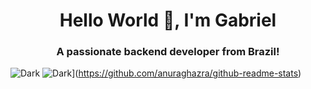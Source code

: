 <h1 align="center">Hello World 👋, I'm Gabriel</h1>
<h3 align="center">A passionate backend developer from Brazil!</h3>


![Dark](https://github-readme-stats.vercel.app/api?username=gsviannaa&theme=dark&show_icons=true)
![Dark](https://github-readme-stats.vercel.app/api/top-langs/?username=gsviannaa&layout=compact)](https://github.com/anuraghazra/github-readme-stats)

